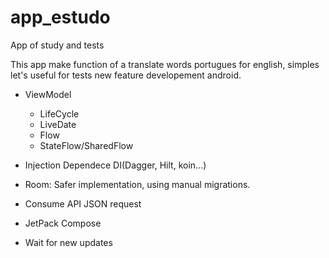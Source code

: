 # app_estudo
App of study and tests

This app make function of a translate words portugues for english, simples
let's useful for tests new feature developement android.

- ViewModel
  - LifeCycle
  - LiveDate
  - Flow
  - StateFlow/SharedFlow
- Injection Dependece DI(Dagger, Hilt, koin...)

- Room: Safer implementation, using manual migrations.
- Consume API JSON request
- JetPack Compose

- Wait for new updates
